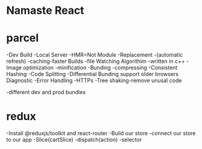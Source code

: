 # Namaste React

# parcel
 -Dev Build 
  -Local Server
-HMR=Not Module -Replacement
-(automatic refresh)
-caching-faster Builds
-file Watching Algorithim -written in c++
-Image optimization
-minification
-Bunding
-compressing
-Consistent Hashing
-Code Splitting
-Differential Bunding support older browsers
Diagnostic 
-Error Handling
-HTTPs
-Tree shaking-remove unusal  code

-different dev and prod bundles


# redux
-Install @reduxjs/toolkit and react-router
-Build our store
-connect our store to our app
-Slice(cartSlice)
-dispatch(action)
-selector





